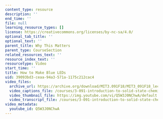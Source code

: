 ```yaml
---
content_type: resource
description: ''
end_time: ''
file: null
learning_resource_types: []
license: https://creativecommons.org/licenses/by-nc-sa/4.0/
optional_tab_title: ''
optional_text: ''
parent_title: Why This Matters
parent_type: CourseSection
related_resources_text: ''
resource_index_text: ''
resourcetype: Video
start_time: ''
title: How to Make Blue LEDs
uid: 39093bd3-ceaa-94a3-571a-1175c212cac4
video_files:
  archive_url: https://archive.org/download/MIT3.091F18/MIT3_091F18_lec16_wtm1_300k.mp4
  video_captions_file: /courses/3-091-introduction-to-solid-state-chemistry-fall-2018/Q5W3J0NChwA_captions.webvtt
  video_thumbnail_file: https://img.youtube.com/vi/Q5W3J0NChwA/default.jpg
  video_transcript_file: /courses/3-091-introduction-to-solid-state-chemistry-fall-2018/Q5W3J0NChwA_transcript.pdf
video_metadata:
  youtube_id: Q5W3J0NChwA
---
```


